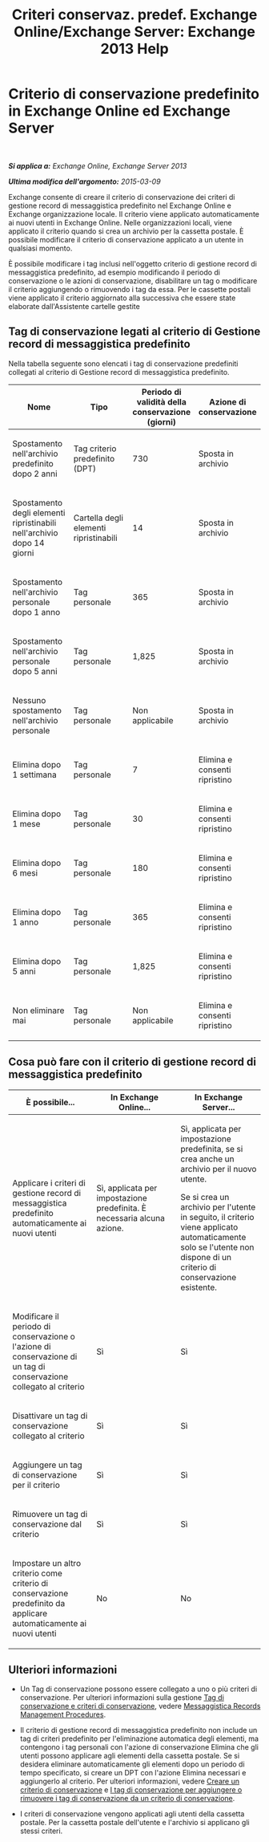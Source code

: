 ﻿---
title: 'Criteri conservaz. predef. Exchange Online/Exchange Server: Exchange 2013 Help'
TOCTitle: Criterio di conservazione predefinito
ms:assetid: bcf31b2d-463b-4623-b488-c8ac40f14f62
ms:mtpsurl: https://technet.microsoft.com/it-it/library/Dn775046(v=EXCHG.150)
ms:contentKeyID: 62625488
ms.date: 05/22/2018
mtps_version: v=EXCHG.150
ms.translationtype: MT
---

# Criterio di conservazione predefinito in Exchange Online ed Exchange Server

 

_**Si applica a:** Exchange Online, Exchange Server 2013_

_**Ultima modifica dell'argomento:** 2015-03-09_

Exchange consente di creare il criterio di conservazione dei criteri di gestione record di messaggistica predefinito nel Exchange Online e Exchange organizzazione locale. Il criterio viene applicato automaticamente ai nuovi utenti in Exchange Online. Nelle organizzazioni locali, viene applicato il criterio quando si crea un archivio per la cassetta postale. È possibile modificare il criterio di conservazione applicato a un utente in qualsiasi momento.

È possibile modificare i tag inclusi nell'oggetto criterio di gestione record di messaggistica predefinito, ad esempio modificando il periodo di conservazione o le azioni di conservazione, disabilitare un tag o modificare il criterio aggiungendo o rimuovendo i tag da essa. Per le cassette postali viene applicato il criterio aggiornato alla successiva che essere state elaborate dall'Assistente cartelle gestite

## Tag di conservazione legati al criterio di Gestione record di messaggistica predefinito

Nella tabella seguente sono elencati i tag di conservazione predefiniti collegati al criterio di Gestione record di messaggistica predefinito.


<table>
<colgroup>
<col style="width: 25%" />
<col style="width: 25%" />
<col style="width: 25%" />
<col style="width: 25%" />
</colgroup>
<thead>
<tr class="header">
<th>Nome</th>
<th>Tipo</th>
<th>Periodo di validità della conservazione (giorni)</th>
<th>Azione di conservazione</th>
</tr>
</thead>
<tbody>
<tr class="odd">
<td><p>Spostamento nell'archivio predefinito dopo 2 anni</p></td>
<td><p>Tag criterio predefinito (DPT)</p></td>
<td><p>730</p></td>
<td><p>Sposta in archivio</p></td>
</tr>
<tr class="even">
<td><p>Spostamento degli elementi ripristinabili nell'archivio dopo 14 giorni</p></td>
<td><p>Cartella degli elementi ripristinabili</p></td>
<td><p>14</p></td>
<td><p>Sposta in archivio</p></td>
</tr>
<tr class="odd">
<td><p>Spostamento nell'archivio personale dopo 1 anno</p></td>
<td><p>Tag personale</p></td>
<td><p>365</p></td>
<td><p>Sposta in archivio</p></td>
</tr>
<tr class="even">
<td><p>Spostamento nell'archivio personale dopo 5 anni</p></td>
<td><p>Tag personale</p></td>
<td><p>1,825</p></td>
<td><p>Sposta in archivio</p></td>
</tr>
<tr class="odd">
<td><p>Nessuno spostamento nell'archivio personale</p></td>
<td><p>Tag personale</p></td>
<td><p>Non applicabile</p></td>
<td><p>Sposta in archivio</p></td>
</tr>
<tr class="even">
<td><p>Elimina dopo 1 settimana</p></td>
<td><p>Tag personale</p></td>
<td><p>7</p></td>
<td><p>Elimina e consenti ripristino</p></td>
</tr>
<tr class="odd">
<td><p>Elimina dopo 1 mese</p></td>
<td><p>Tag personale</p></td>
<td><p>30</p></td>
<td><p>Elimina e consenti ripristino</p></td>
</tr>
<tr class="even">
<td><p>Elimina dopo 6 mesi</p></td>
<td><p>Tag personale</p></td>
<td><p>180</p></td>
<td><p>Elimina e consenti ripristino</p></td>
</tr>
<tr class="odd">
<td><p>Elimina dopo 1 anno</p></td>
<td><p>Tag personale</p></td>
<td><p>365</p></td>
<td><p>Elimina e consenti ripristino</p></td>
</tr>
<tr class="even">
<td><p>Elimina dopo 5 anni</p></td>
<td><p>Tag personale</p></td>
<td><p>1,825</p></td>
<td><p>Elimina e consenti ripristino</p></td>
</tr>
<tr class="odd">
<td><p>Non eliminare mai</p></td>
<td><p>Tag personale</p></td>
<td><p>Non applicabile</p></td>
<td><p>Elimina e consenti ripristino</p></td>
</tr>
</tbody>
</table>


## Cosa può fare con il criterio di gestione record di messaggistica predefinito


<table>
<colgroup>
<col style="width: 33%" />
<col style="width: 33%" />
<col style="width: 33%" />
</colgroup>
<thead>
<tr class="header">
<th>È possibile...</th>
<th>In Exchange Online...</th>
<th>In Exchange Server...</th>
</tr>
</thead>
<tbody>
<tr class="odd">
<td><p>Applicare i criteri di gestione record di messaggistica predefinito automaticamente ai nuovi utenti</p></td>
<td><p>Sì, applicata per impostazione predefinita. È necessaria alcuna azione.</p></td>
<td><p>Sì, applicata per impostazione predefinita, se si crea anche un archivio per il nuovo utente.</p>
<p>Se si crea un archivio per l'utente in seguito, il criterio viene applicato automaticamente solo se l'utente non dispone di un criterio di conservazione esistente.</p></td>
</tr>
<tr class="even">
<td><p>Modificare il periodo di conservazione o l'azione di conservazione di un tag di conservazione collegato al criterio</p></td>
<td><p>Sì</p></td>
<td><p>Sì</p></td>
</tr>
<tr class="odd">
<td><p>Disattivare un tag di conservazione collegato al criterio</p></td>
<td><p>Sì</p></td>
<td><p>Sì</p></td>
</tr>
<tr class="even">
<td><p>Aggiungere un tag di conservazione per il criterio</p></td>
<td><p>Sì</p></td>
<td><p>Sì</p></td>
</tr>
<tr class="odd">
<td><p>Rimuovere un tag di conservazione dal criterio</p></td>
<td><p>Sì</p></td>
<td><p>Sì</p></td>
</tr>
<tr class="even">
<td><p>Impostare un altro criterio come criterio di conservazione predefinito da applicare automaticamente ai nuovi utenti</p></td>
<td><p>No</p></td>
<td><p>No</p></td>
</tr>
</tbody>
</table>


## Ulteriori informazioni

  - Un Tag di conservazione possono essere collegato a uno o più criteri di conservazione. Per ulteriori informazioni sulla gestione [Tag di conservazione e criteri di conservazione](retention-tags-and-retention-policies-exchange-2013-help.md), vedere [Messaggistica Records Management Procedures](messaging-records-management-procedures-exchange-2013-help.md).

  - Il criterio di gestione record di messaggistica predefinito non include un tag di criteri predefinito per l'eliminazione automatica degli elementi, ma contengono i tag personali con l'azione di conservazione Elimina che gli utenti possono applicare agli elementi della cassetta postale. Se si desidera eliminare automaticamente gli elementi dopo un periodo di tempo specificato, si creare un DPT con l'azione Elimina necessari e aggiungerlo al criterio. Per ulteriori informazioni, vedere [Creare un criterio di conservazione](create-a-retention-policy-exchange-2013-help.md) e [I tag di conservazione per aggiungere o rimuovere i tag di conservazione da un criterio di conservazione](add-retention-tags-to-or-remove-retention-tags-from-a-retention-policy-exchange-2013-help.md).

  - I criteri di conservazione vengono applicati agli utenti della cassetta postale. Per la cassetta postale dell'utente e l'archivio si applicano gli stessi criteri.

